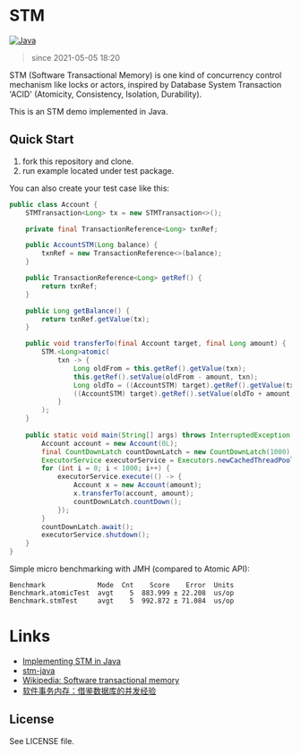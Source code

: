 # STM

[![Java](https://img.shields.io/badge/language-Java-orange.svg)]()

> since 2021-05-05 18:20

STM (Software Transactional Memory) is one kind of concurrency control mechanism like locks or actors, inspired by 
Database System Transaction 'ACID' (Atomicity, Consistency, Isolation, Durability). 

This is an STM demo implemented in Java.

## Quick Start
1. fork this repository and clone.
2. run example located under test package.

You can also create your test case like this:
```java
public class Account {
    STMTransaction<Long> tx = new STMTransaction<>();

    private final TransactionReference<Long> txnRef;

    public AccountSTM(Long balance) {
        txnRef = new TransactionReference<>(balance);
    }

    public TransactionReference<Long> getRef() {
        return txnRef;
    }

    public Long getBalance() {
        return txnRef.getValue(tx);
    }

    public void transferTo(final Account target, final Long amount) {
        STM.<Long>atomic(
            txn -> {
                Long oldFrom = this.getRef().getValue(txn);
                this.getRef().setValue(oldFrom - amount, txn);
                Long oldTo = ((AccountSTM) target).getRef().getValue(txn);
                ((AccountSTM) target).getRef().setValue(oldTo + amount, txn);
            }
        );
    }
    
    public static void main(String[] args) throws InterruptedException {
        Account account = new Account(0L);
        final CountDownLatch countDownLatch = new CountDownLatch(1000);
        ExecutorService executorService = Executors.newCachedThreadPool();
        for (int i = 0; i < 1000; i++) {
            executorService.execute(() -> {
                Account x = new Account(amount);
                x.transferTo(account, amount);
                countDownLatch.countDown();
            });
        }
        countDownLatch.await();
        executorService.shutdown();
    }
}
```

Simple micro benchmarking with JMH (compared to Atomic API):
```text
Benchmark             Mode  Cnt    Score    Error  Units
Benchmark.atomicTest  avgt    5  883.999 ± 22.208  us/op
Benchmark.stmTest     avgt    5  992.872 ± 71.084  us/op
```

# Links
- [Implementing STM in Java](https://www.slideshare.net/mishadoff/implementing-stm-in-java)
- [stm-java](https://github.com/epam-mooc/stm-java)
- [Wikipedia: Software transactional memory](https://en.wikipedia.org/wiki/Software_transactional_memory)
- [软件事务内存：借鉴数据库的并发经验](https://time.geekbang.org/column/article/99251)

## License
See LICENSE file.